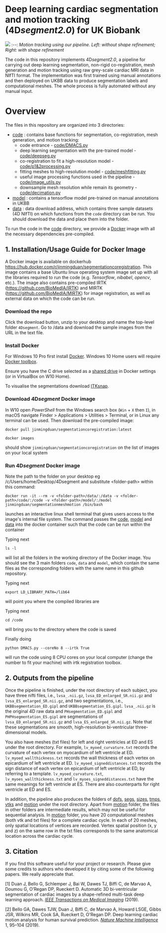 # Deep learning cardiac segmentation and motion tracking (4D*segment2.0*) for UK Biobank

![](data/screen.gif)
:--:
*Motion tracking using our pipeline. Left: without shape refinement; Right: with shape refinement*

The code in this repository implements 4D*segment2.0*, a pipeline for carrying out deep learning segmentation, non-rigid co-registration, mesh generation and motion tracking using raw grey-scale cardiac MRI data in NIfTI format. The implementation was first trained using manual annotations and then deployed on UKBB data to produce segmentation labels and computational meshes. The whole process is fully automated without any manual input. 

# Overview
The files in this repository are organized into 3 directories:
* [code](code) : contains base functions for segmentation, co-registration, mesh generation, and motion tracking:
  * code entrance - [code/DMACS.py](code/DMACS.py)
  * deep learning segmentation with the pre-trained model - [code/deepseg.py](code/deepseg.py)
  * co-registration to fit a high-resolution model - [code/p1&2processing.py](demo/p1&2processing.py)
  * fitting meshes to high-resolution model - [code/meshfitting.py](code/meshfitting.py)
  * useful image processing functions used in the pipeline - [code/image_utils.py](code/image_utils.py)
  * downsample mesh resolution while remain its geometry - [code/decimation.py](code/decimation.py)
* [model](model) : contains a tensorflow model pre-trained on manual annotations in UKBB
* [data](data) : data download address, which contains three sample datasets (4D NIfTI) on which functions from the `code` directory can be run. You should download the data and place them into the folder.

To run the code in the [code](code) directory, we provide a [Docker](https://www.docker.com) image with all the necessary dependencies pre-compiled. 

## 1. Installation/Usage Guide for Docker Image
A Docker image is available on dockerhub https://hub.docker.com/r/jinmingduan/segmentationcoregistration. This image contains a base Ubuntu linux operating system image set up with all the libraries required to run the code (e.g. *Tensorflow*, *nibabel*, *opencv*, etc.). The image also contains pre-compiled IRTK (https://github.com/BioMedIA/IRTK) and MIRTK (https://github.com/BioMedIA/MIRTK) for image registration, as well as external data on which the code can be run. 

### Download the repo
Click the download button, unzip to your desktop and name the top-level folder `4Dsegment`.
Go to /data and download the sample images from the URL in the text file.

### Install Docker
For Windows 10 Pro first install [Docker](https://www.docker.com/docker-windows). Windows 10 Home users will require [Docker toolbox](https://docs.docker.com/toolbox/toolbox_install_windows/).

Ensure you have the C drive selected as a [shared drive](https://docs.docker.com/docker-for-windows/) in Docker settings (or in VirtualBox on W10 Home).

To visualise the segmentations download [ITKsnap](http://www.itksnap.org/pmwiki/pmwiki.php).

### Download 4D*segment* Docker image
In W10 open _PowerShell_ from the Windows search box (`Win` + `X` then `I`), in macOS navigate Finder > Applications > Utilities > Terminal, or in Linux any terminal can be used. Then download the pre-compiled image:
    
    docker pull jinmingduan/segmentationcoregistration:latest

    docker images

should show `jinmingduan/segmentationcoregistration` on the list of images on your local system

### Run 4D*segment* Docker image

Note the path to the folder on your desktop eg /c/Users/home/Desktop/4Dsegment and substitute \<folder-path\> within this command:   
    
    docker run -it --rm -v <folder-path>/data/:/data -v <folder-path>/code/:/code -v <folder-path>/model/:/model jinmingduan/segmentationmeshmotion /bin/bash
    
launches an interactive linux shell terminal that gives users access to the image's internal file system. The command passes the [code](code), [model](model) and [data](data) into the docker container such that the code can be run within the container

Typing next
```
ls -l
```
will list all the folders in the working directory of the Docker image. You should see the 3 main folders `code`, `data` and `model`, which contain the same files as the corresponding folders with the same name in this github repository.

Typing next 
```
export LD_LIBRARY_PATH=/lib64 
```
will point you where the compiled libraries are

Typing next 
```
cd /code
```
will bring you to the directory where the code is saved

Finally doing  
```
python DMACS.py --coreNo 8 --irtk True
```
will run the code using 8 CPU cores on your local computer (change the number to fit your machine) with irtk registration toolbox. 

## 2. Outputs from the pipeline

Once the pipeline is finished, under the root directory of each subject, you have three nifti files, i.e., `lvsa_.nii.gz`, `lvsa_ED_enlarged_SR.nii.gz` and `lvsa_ES_enlarged_SR.nii.gz`, and two segmentations, i.e., `UKBBsegmentation_ED.gipl` and `UKBBsegmentation_ES.gipl`. `lvsa_.nii.gz` is the original 4D raw data and `PHsegmentation_ED.gipl` and `PHPHsegmentation_ES.gipl` are segmentations of `lvsa_ED_enlarged_SR.nii.gz` and `lvsa_ES_enlarged_SR.nii.gz`. Note that these segmentations are smooth, high-resolution bi-ventricular three-dimensional models. 

You also have meshes (txt files) for left and right ventricles at ED and ES under the root directory. For example, `lv_myoed_curvature.txt` records the curvature of each vertex on myocardium of left ventricle at ED. `lv_myoed_wallthickness.txt` records the wall thickness of each vertex on epicardium of left ventricle at ED. `lv_myoed_signeddistances.txt` records the sign distance of each vertex on epicardium of left ventricle at ED, by referring to a template. `lv_myoed_curvature.txt`, `lv_myoes_wallthickness.txt` and `lv_myoes_signeddistances.txt` have the same meanings for left ventricle at ES. There are also counterparts for right ventricle at ED and ES. 

In addition, the pipeline also produces the folders of [dofs](dofs), [segs](segs), [sizes](sizes), [tmps](tmps), [vtks](vtks) and [motion](motion) under the root directory. Apart from [motion](motion) folder, the files in other folders are intermediate results, which may not be useful for sequential analysis. In [motion](motion) folder, you have 20 computational meshes (both vtk and txt files) for a complete cardiac cycle. In each of 20 meshes, only spatial locations of vertices are recorded. Vertex spatial position (x, y and z) on the same row in the txt files corresponds to the same anatomical location across the cardiac cycle.    


## 3. Citation
If you find this software useful for your project or research. Please give some credits to authors who developed it by citing some of the following papers. We really appreciate that. 

[1] Duan J, Bello G, Schlemper J, Bai W, Dawes TJ, Biffi C, de Marvao A, Doumou G, O’Regan DP, Rueckert D. Automatic 3D bi-ventricular segmentation of cardiac images by a shape-refined multi-task deep learning approach. *[IEEE Transactions on Medical Imaging](https://doi.org/10.1109/TMI.2019.2894322)* (2019). 

[2] Bello GA, Dawes TJW, Duan J, Biffi C, de Marvao A, Howard LSGE, Gibbs JSR, Wilkins MR, Cook SA, Rueckert D, O'Regan DP. Deep learning cardiac motion analysis for human survival prediction. *[Nature Machine Intelligence](https://doi.org/10.1038/s42256-019-0019-2)* 1, 95–104 (2019).

